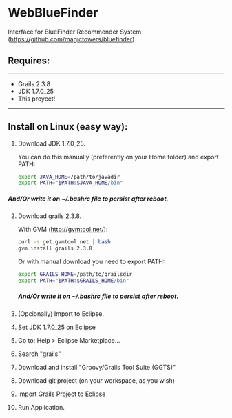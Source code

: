 WebBlueFinder
=============

Interface for BlueFinder Recommender System (https://github.com/magictowers/bluefinder)


Requires:
--------

----

- Grails 2.3.8
- JDK 1.7.0_25
- This proyect!

-----------


Install on Linux (easy way):
----------------


1. Download JDK 1.7.0_25.

    You can do this manually (preferently on your Home folder) and export PATH:

    ```sh
    export JAVA_HOME=/path/to/javadir
    export PATH="$PATH:$JAVA_HOME/bin"
    ```
##### And/Or write it on ~/.bashrc file to persist after reboot.


2. Download grails 2.3.8.

    With GVM (http://gvmtool.net/):

    ```sh
    curl -s get.gvmtool.net | bash
    gvm install grails 2.3.8
    ```

    Or with manual download you need to export PATH:

    ```sh
    export GRAILS_HOME=/path/to/grailsdir
    export PATH="$PATH:$GRAILS_HOME/bin"
    ```
    ##### And/Or write it on ~/.bashrc file to persist after reboot.

3. (Opcionally) Import to Eclipse.

  1. Set JDK 1.7.0_25 on Eclipse </br>
  2. Go to: Help > Eclipse Marketplace... </br>
  3. Search "grails" </br>
  4. Download and install "Groovy/Grails Tool Suite (GGTS)" </br>
  5. Download git project (on your workspace, as you wish) </br>
  6. Import Grails Project to Eclipse </br>

4. Run Application.

